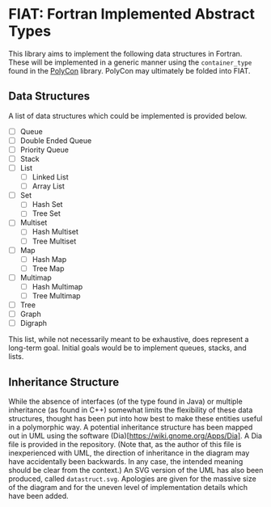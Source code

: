 # FIAT: Fortran Implemented Abstract Types
This library aims to implement the following data structures in Fortran.
These will be implemented in a generic manner using the `container_type`
found in the [PolyCon](https://github.com/cmacmackin/PolyCon) library.
PolyCon may ultimately be folded into FIAT.

## Data Structures
A list of data structures which could be implemented is provided below.

- [ ] Queue
- [ ] Double Ended Queue
- [ ] Priority Queue
- [ ] Stack
- [ ] List
  - [ ] Linked List
  - [ ] Array List
- [ ] Set
  - [ ] Hash Set
  - [ ] Tree Set
- [ ] Multiset
  - [ ] Hash Multiset
  - [ ] Tree Multiset
- [ ] Map
  - [ ] Hash Map
  - [ ] Tree Map
- [ ] Multimap
  - [ ] Hash Multimap
  - [ ] Tree Multimap
- [ ] Tree
- [ ] Graph
- [ ] Digraph

This list, while not necessarily meant to be exhaustive, does represent a
long-term goal. Initial goals would be to implement queues, stacks, and lists.

## Inheritance Structure
While the absence of interfaces (of the type found in Java) or multiple
inheritance (as found in C++) somewhat limits the flexibility of these data
structures, thought has been put into how best to make these entities useful
in a polymorphic way. A potential inheritance structure has been mapped out
in UML using the software (Dia)[https://wiki.gnome.org/Apps/Dia]. A Dia
file is provided in the repository. (Note that,
as the author of this file is inexperienced with UML, the direction of
inheritance in the diagram may have accidentally been backwards. In any case,
the intended meaning should be clear from the context.) An SVG version of
the UML has also been produced, called `datastruct.svg`. Apologies are
given for the massive size of the diagram and for the uneven level of
implementation details which have been added.
